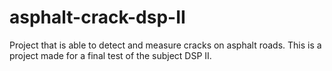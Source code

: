 # asphalt-crack-dsp-II
Project that is able to detect and measure cracks on asphalt roads. This is a project made for a final test of the subject DSP II.
